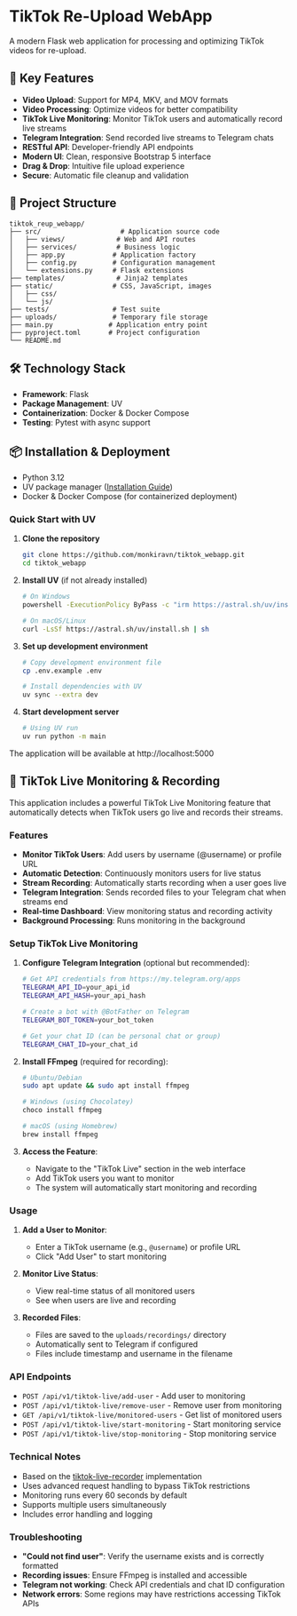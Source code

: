 # TikTok Re-Upload WebApp

A modern Flask web application for processing and optimizing TikTok videos for re-upload.

## 🌟 Key Features

- **Video Upload**: Support for MP4, MKV, and MOV formats
- **Video Processing**: Optimize videos for better compatibility
- **TikTok Live Monitoring**: Monitor TikTok users and automatically record live streams
- **Telegram Integration**: Send recorded live streams to Telegram chats
- **RESTful API**: Developer-friendly API endpoints
- **Modern UI**: Clean, responsive Bootstrap 5 interface
- **Drag & Drop**: Intuitive file upload experience
- **Secure**: Automatic file cleanup and validation

## 📁 Project Structure

```
tiktok_reup_webapp/
├── src/                    # Application source code
│   ├── views/             # Web and API routes
│   ├── services/          # Business logic
│   ├── app.py            # Application factory
│   ├── config.py         # Configuration management
│   └── extensions.py     # Flask extensions
├── templates/             # Jinja2 templates
├── static/               # CSS, JavaScript, images
│   ├── css/
│   └── js/
├── tests/                # Test suite
├── uploads/              # Temporary file storage
├── main.py              # Application entry point
├── pyproject.toml       # Project configuration
└── README.md
```
## 🛠️ Technology Stack

- **Framework**: Flask
- **Package Management**: UV
- **Containerization**: Docker & Docker Compose
- **Testing**: Pytest with async support

## 📦 Installation & Deployment
- Python 3.12
- UV package manager ([Installation Guide](https://docs.astral.sh/uv/getting-started/installation/))
- Docker & Docker Compose (for containerized deployment)

### Quick Start with UV

1. **Clone the repository**

   ```bash
   git clone https://github.com/monkiravn/tiktok_webapp.git
   cd tiktok_webapp
   ```

2. **Install UV** (if not already installed)

   ```bash
   # On Windows
   powershell -ExecutionPolicy ByPass -c "irm https://astral.sh/uv/install.ps1 | iex"

   # On macOS/Linux
   curl -LsSf https://astral.sh/uv/install.sh | sh
   ```

3. **Set up development environment**

   ```bash
   # Copy development environment file
   cp .env.example .env

   # Install dependencies with UV
   uv sync --extra dev
   ```

4. **Start development server**
   ```bash
   # Using UV run
   uv run python -m main
   ```

The application will be available at http://localhost:5000

## 🔴 TikTok Live Monitoring & Recording

This application includes a powerful TikTok Live Monitoring feature that automatically detects when TikTok users go live and records their streams.

### Features

- **Monitor TikTok Users**: Add users by username (@username) or profile URL
- **Automatic Detection**: Continuously monitors users for live status
- **Stream Recording**: Automatically starts recording when a user goes live
- **Telegram Integration**: Sends recorded files to your Telegram chat when streams end
- **Real-time Dashboard**: View monitoring status and recording activity
- **Background Processing**: Runs monitoring in the background

### Setup TikTok Live Monitoring

1. **Configure Telegram Integration** (optional but recommended):
   ```bash
   # Get API credentials from https://my.telegram.org/apps
   TELEGRAM_API_ID=your_api_id
   TELEGRAM_API_HASH=your_api_hash
   
   # Create a bot with @BotFather on Telegram
   TELEGRAM_BOT_TOKEN=your_bot_token
   
   # Get your chat ID (can be personal chat or group)
   TELEGRAM_CHAT_ID=your_chat_id
   ```

2. **Install FFmpeg** (required for recording):
   ```bash
   # Ubuntu/Debian
   sudo apt update && sudo apt install ffmpeg
   
   # Windows (using Chocolatey)
   choco install ffmpeg
   
   # macOS (using Homebrew)
   brew install ffmpeg
   ```

3. **Access the Feature**:
   - Navigate to the "TikTok Live" section in the web interface
   - Add TikTok users you want to monitor
   - The system will automatically start monitoring and recording

### Usage

1. **Add a User to Monitor**:
   - Enter a TikTok username (e.g., `@username`) or profile URL
   - Click "Add User" to start monitoring

2. **Monitor Live Status**:
   - View real-time status of all monitored users
   - See when users are live and recording

3. **Recorded Files**:
   - Files are saved to the `uploads/recordings/` directory
   - Automatically sent to Telegram if configured
   - Files include timestamp and username in the filename

### API Endpoints

- `POST /api/v1/tiktok-live/add-user` - Add user to monitoring
- `POST /api/v1/tiktok-live/remove-user` - Remove user from monitoring  
- `GET /api/v1/tiktok-live/monitored-users` - Get list of monitored users
- `POST /api/v1/tiktok-live/start-monitoring` - Start monitoring service
- `POST /api/v1/tiktok-live/stop-monitoring` - Stop monitoring service

### Technical Notes

- Based on the [tiktok-live-recorder](https://github.com/Michele0303/tiktok-live-recorder) implementation
- Uses advanced request handling to bypass TikTok restrictions
- Monitoring runs every 60 seconds by default
- Supports multiple users simultaneously
- Includes error handling and logging

### Troubleshooting

- **"Could not find user"**: Verify the username exists and is correctly formatted
- **Recording issues**: Ensure FFmpeg is installed and accessible
- **Telegram not working**: Check API credentials and chat ID configuration
- **Network errors**: Some regions may have restrictions accessing TikTok APIs
